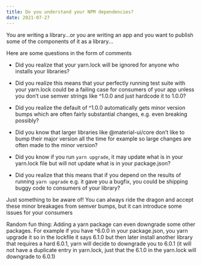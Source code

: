 ```yaml
---
title: Do you understand your NPM dependencies?
date: 2021-07-27
---
```


You are writing a library...or you are writing an app and you want to publish
some of the components of it as a library...

Here are some questions in the form of comments

- Did you realize that your yarn.lock will be ignored for anyone who installs
  your libraries?

- Did you realize this means that your perfectly running test suite with your
  yarn.lock could be a failing case for consumers of your app unless you don’t
  use semver strings like ^1.0.0 and just hardcode it to 1.0.0?

- Did you realize the default of ^1.0.0 automatically gets minor version bumps
  which are often fairly substantial changes, e.g. even breaking possibly?

- Did you know that larger libraries like @material-ui/core don’t like to bump
  their major version all the time for example so large changes are often made
  to the minor version?

- Did you know if you run `yarn upgrade`, it may update what is in your
  yarn.lock file but will not update what is in your package.json?

- Did you realize that this means that if you depend on the results of running
  `yarn upgrade` e.g. it gave you a bugfix, you could be shipping buggy code to
  consumers of your library?

Just something to be aware of! You can always ride the dragon and accept these
minor breakages from semver bumps, but it can introduce some issues for your
consumers

Random fun thing: Adding a yarn package can even downgrade some other packages.
For example if you have ^6.0.0 in your package.json, you yarn upgrade it so in
the lockfile it says 6.1.0 but then later install another library that requires
a hard 6.0.1, yarn will decide to downgrade you to 6.0.1 (it will not have a
duplicate entry in yarn.lock, just that the 6.1.0 in the yarn.lock will
downgrade to 6.0.1)
